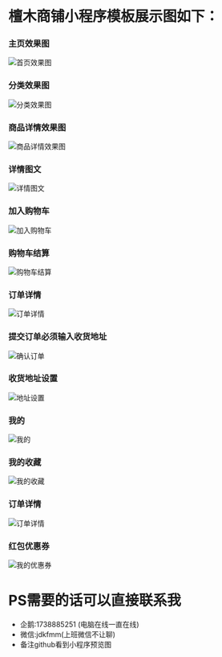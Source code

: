 # 檀木商铺小程序模板展示图如下：

### 主页效果图
![首页效果图](./20180817100114.png)

### 分类效果图
![分类效果图](./20180817100127.png)



### 商品详情效果图

![商品详情效果图](./20180817100638.png)

### 详情图文
![详情图文](./20180817100654.png)

### 加入购物车
![加入购物车](./20180817100712.png)

### 购物车结算

![购物车结算](./20180817100734.png)

### 订单详情

![订单详情](./20180817100814.png)

### 提交订单必须输入收货地址

![确认订单](./20180817100845.png)

### 收货地址设置

![地址设置](./20180817100827.png)

### 我的

![我的](./20180817101852.png)

### 我的收藏
![我的收藏](./20180817100904.png)

### 订单详情

![订单详情](./20180817101000.png)

### 红包优惠券

![我的优惠券](./20180817100904.png)



# PS需要的话可以直接联系我
* 企鹅:1738885251 (电脑在线一直在线)
* 微信:jdkfmm(上班微信不让聊)
* 备注github看到小程序预览图